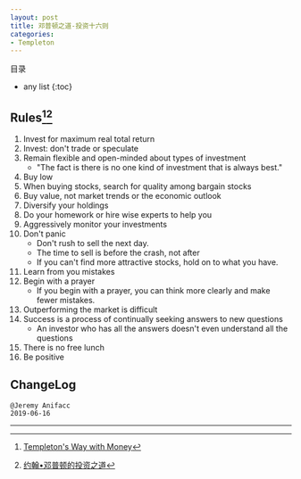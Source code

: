 ```yaml
---
layout: post
title: 邓普顿之道-投资十六则
categories:
- Templeton
---
```

目录  
* any list
{:toc}

## Rules[^1][^2]

1. Invest for maximum real total return
2. Invest: don't trade or speculate
3. Remain flexible and open-minded about types of investment
    - "The fact is there is no one kind of investment that is always best."
4. Buy low
5. When buying stocks, search for quality among bargain stocks
6. Buy value, not market trends or the economic outlook
7. Diversify your holdings 
8. Do your homework or hire wise experts to help you
9. Aggressively monitor your investments
10. Don't panic
    - Don't rush to sell the next day. 
    - The time to sell is before the crash, not after
    - If you can't find more attractive stocks, hold on to what you have.
11. Learn from you mistakes
12. Begin with a prayer
    - If you begin with a prayer, you can think more clearly and make fewer mistakes.
13. Outperforming the market is difficult
14. Success is a process of continually seeking answers to new questions
    - An investor who has all the answers doesn't even understand all the questions
15. There is no free lunch
16. Be positive

## ChangeLog

```
@Jeremy Anifacc
2019-06-16
```

---

[^1]:[Templeton's Way with Money](https://book.douban.com/subject/6915772/)
[^2]:[约翰•邓普顿的投资之道](https://book.douban.com/subject/25723410/)
